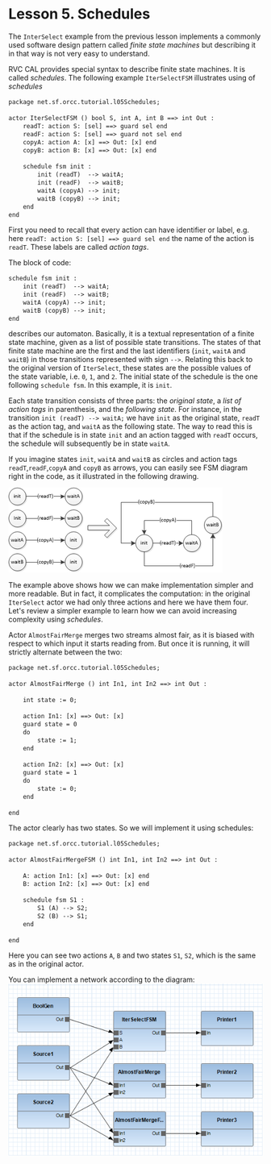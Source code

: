 # Lesson 5. Schedules

The ```InterSelect``` example from the previous lesson implements a commonly used software design pattern called *finite state machines* but describing it in that way is not very easy to understand.

RVC CAL provides special syntax to describe finite state machines. It is called *schedules*. The following example ```IterSelectFSM``` illustrates using of *schedules*

```
package net.sf.orcc.tutorial.l05Schedules;

actor IterSelectFSM () bool S, int A, int B ==> int Out :
	readT: action S: [sel] ==> guard sel end
	readF: action S: [sel] ==> guard not sel end
	copyA: action A: [x] ==> Out: [x] end
	copyB: action B: [x] ==> Out: [x] end
	
	schedule fsm init :
		init (readT)  --> waitA;
		init (readF)  --> waitB;
		waitA (copyA) --> init;
		waitB (copyB) --> init;
	end
end
```
First you need to recall that every action can have identifier or label, e.g. here ```readT: action S: [sel] ==> guard sel end``` the name of the action is ```readT```. These labels are called *action tags*.

The block of code:
```
schedule fsm init :
	init (readT)  --> waitA;
	init (readF)  --> waitB;
	waitA (copyA) --> init;
	waitB (copyB) --> init;
end
```
describes our automaton. Basically, it is a textual representation of a finite state machine, given as a list of possible state transitions. The states of that finite state machine are the first and the last identifiers (```init```, ```waitA``` and ```waitB```) in those transitions represented with sign ```-->```. Relating this back to the original version of ```IterSelect```, these states are the possible values of the state variable, i.e. ```0```, ```1```, and ```2```. The initial state of the schedule is the one following ```schedule fsm```. In this example, it is ```init```.

Each state transition consists of three parts: the *original state*, a *list of action tags* in parenthesis, and the *following state*. For instance, in the transition ```init (readT) --> waitA;``` we have ```init``` as the original state, ```readT``` as the action tag, and ```waitA``` as the following state. The way to read this is that if the schedule is in state ```init``` and an action tagged with ```readT``` occurs, the schedule will subsequently be in state ```waitA```.

If you imagine states ```init```, ```waitA``` and ```waitB``` as circles and action tags `readT`,`readF`,`copyA` and `copyB` as arrows, you can easily see FSM diagram right in the code, as it illustrated in the following drawing. 

![](https://raw.githubusercontent.com/orcc/rvccaltut/master/images/05_02_FSM.png)

The example above shows how we can make implementation simpler and more readable. But in fact, it complicates the computation: in the original ```IterSelect``` actor we had only three actions and here we have them four.
Let's review a simpler example to learn how we can avoid increasing complexity using *schedules*.

Actor ```AlmostFairMerge``` merges two streams almost fair, as it is biased with respect to which input it starts reading from. But once it is running, it will strictly alternate between the two:
```
package net.sf.orcc.tutorial.l05Schedules;

actor AlmostFairMerge () int In1, int In2 ==> int Out :
	
	int state := 0;
	
	action In1: [x] ==> Out: [x]
	guard state = 0
	do
		state := 1;
	end
	
	action In2: [x] ==> Out: [x]
	guard state = 1
	do
		state := 0;
	end
	
end 
```

The actor clearly has two states. So we will implement it using schedules:

```
package net.sf.orcc.tutorial.l05Schedules;

actor AlmostFairMergeFSM () int In1, int In2 ==> int Out :
	
	A: action In1: [x] ==> Out: [x] end
	B: action In2: [x] ==> Out: [x] end
	
	schedule fsm S1 :
		S1 (A) --> S2;
		S2 (B) --> S1;
	end
	
end 
```
Here you can see two actions ```A```, ```B``` and two states ```S1```, ```S2```, which is the same as in the original actor.

You can implement a network according to the diagram:
![](https://raw.githubusercontent.com/orcc/rvccaltut/master/images/05_01_Network.png)
